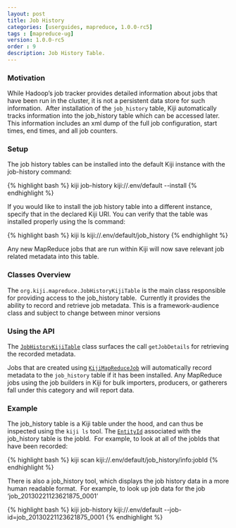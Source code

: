 ```yaml
---
layout: post
title: Job History
categories: [userguides, mapreduce, 1.0.0-rc5]
tags : [mapreduce-ug]
version: 1.0.0-rc5
order : 9
description: Job History Table.
---
```


### Motivation

While Hadoop’s job tracker provides detailed information about jobs that have been run in the
cluster, it is not a persistent data store for such information.  After installation of the
`job_history` table, Kiji automatically tracks information into the job_history table which can be
accessed later.  This information includes an xml dump of the full job configuration, start times,
end times, and all job counters.


### Setup
The job history tables can be installed into the default Kiji instance with the job-history command:

{% highlight bash %}
kiji job-history kiji://.env/default --install
{% endhighlight %}

If you would like to install the job history table into a different instance, specify that in the
declared Kiji URI.
You can verify that the table was installed properly using the ls command:

{% highlight bash %}
kiji ls kiji://.env/default/job_history
{% endhighlight %}

Any new MapReduce jobs that are run within Kiji will now save relevant job related metadata into this table.

### Classes Overview

The `org.kiji.mapreduce.JobHistoryKijiTable` is the main class responsible for providing access to
the job_history table.  Currently it provides the ability to record and retrieve job metadata.  This
is a framework-audience class and subject to change between minor versions

### Using the API

The [`JobHistoryKijiTable`]({{site.api_mr_rc5}}/framework/JobHistoryKijiTable.html) class surfaces the call `getJobDetails` for retrieving the recorded metadata.

Jobs that are created using [`KijiMapReduceJob`]({{site.api_mr_rc5}}/framework/KijiMapReduceJob.html) will automatically record metadata to the `job_history` table if it has been installed.  Any MapReduce jobs using the job builders in Kiji for bulk importers, producers, or gatherers fall under this category and will report data.

### Example

The job_history table is a Kiji table under the hood, and can thus be inspected using the `kiji ls` tool.  The [`EntityId`]({{site.api_schema_rc5}}/EntityId.html) associated with the job_history table is the jobId.  For example, to look at all of the jobIds that have been recorded:

{% highlight bash %}
kiji scan kiji://.env/default/job_history/info:jobId
{% endhighlight %}

There is also a job_history tool, which displays the job history data in a more human readable
format.  For example, to look up job data for the job ‘job_20130221123621875_0001’

{% highlight bash %}
kiji job-history kiji://.env/default --job-id=job_20130221123621875_0001
{% endhighlight %}
